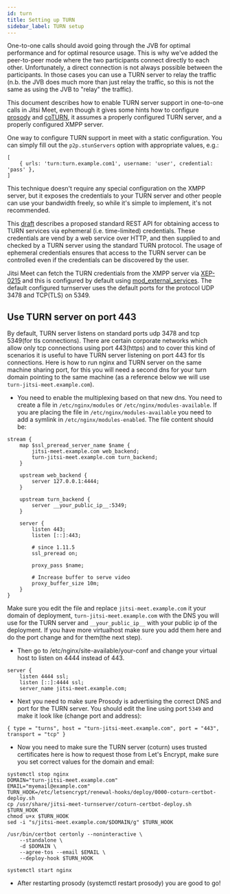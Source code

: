 ```yaml
---
id: turn
title: Setting up TURN
sidebar_label: TURN setup
---
```


One-to-one calls should avoid going through the JVB for optimal performance and for optimal resource usage. This is why we've added the peer-to-peer mode where the two participants connect directly to each other. Unfortunately, a direct connection is not always possible between the participants. In those cases you can use a TURN server to relay the traffic (n.b. the JVB does much more than just relay the traffic, so this is not the same as using the JVB to "relay" the traffic).

This document describes how to enable TURN server support in one-to-one calls in Jitsi Meet, even though it gives some hints how to configure [prosody](https://prosody.im) and [coTURN](https://github.com/coturn/coturn), it assumes a properly configured TURN server, and a properly configured XMPP server.

One way to configure TURN support in meet with a static configuration. You can simply fill out the `p2p.stunServers` option with appropriate values, e.g.:

    [
        { urls: 'turn:turn.example.com1', username: 'user', credential: 'pass' },
    ]

This technique doesn't require any special configuration on the XMPP server, but it exposes the credentials to your TURN server and other people can use your bandwidth freely, so while it's simple to implement, it's not recommended.

This [draft](https://tools.ietf.org/html/draft-uberti-behave-turn-rest-00) describes a proposed standard REST API for obtaining access to TURN services via ephemeral (i.e. time-limited) credentials. These credentials are vend by a web service over HTTP, and then supplied to and checked by a TURN server using the standard TURN protocol. The usage of ephemeral credentials ensures that access to the TURN server can be controlled even if the credentials can be discovered by the user.

Jitsi Meet can fetch the TURN credentials from the XMPP server via [XEP-0215](https://xmpp.org/extensions/xep-0215.html) and this is configured by default using [mod_external_services](https://prosody.im/doc/modules/mod_external_services). The default configured turnserver uses the default ports for the protocol UDP 3478 and TCP(TLS) on 5349.

## Use TURN server on port 443

By default, TURN server listens on standard ports udp 3478 and tcp 5349(for tls connections). 
There are certain corporate networks which allow only tcp connections using port 443(https) and to cover 
this kind of scenarios it is useful to have TURN server listening on port 443 for tls connections.
Here is how to run nginx and TURN server on the same machine sharing port, for this you will need a second
dns for your turn domain pointing to the same machine (as a reference below we will use `turn-jitsi-meet.example.com`).

- You need to enable the multiplexing based on that new dns. You need to create a file in `/etc/nginx/modules` or `/etc/nginx/modules-available`. If you are placing the file in `/etc/nginx/modules-available` you need to add a symlink in `/etc/nginx/modules-enabled`.
The file content should be:
```
stream {
    map $ssl_preread_server_name $name {
        jitsi-meet.example.com web_backend;
        turn-jitsi-meet.example.com turn_backend;
    }

    upstream web_backend {
        server 127.0.0.1:4444;
    }

    upstream turn_backend {
        server __your_public_ip__:5349;
    }

    server {
        listen 443;
        listen [::]:443;

        # since 1.11.5
        ssl_preread on;

        proxy_pass $name;

        # Increase buffer to serve video
        proxy_buffer_size 10m;
    }
}
```
Make sure you edit the file and replace `jitsi-meet.example.com` it your domain of deployment, `turn-jitsi-meet.example.com` with the DNS you will use for the TURN server and `__your_public_ip__` with your public ip of the deployment.
If you have more virtualhost make sure you add them here and do the port change and for them(the next step).

- Then go to /etc/nginx/site-available/your-conf and change your virtual host to listen on 4444 instead of 443.
```
server {
    listen 4444 ssl;
    listen [::]:4444 ssl;
    server_name jitsi-meet.example.com;
```

- Next you need to make sure Prosody is advertising the correct DNS and port for the TURN server. You should edit the line using port `5349` and make it look like (change port and address):
```
{ type = "turns", host = "turn-jitsi-meet.example.com", port = "443", transport = "tcp" }
```
- Now you need to make sure the TURN server (coturn) uses trusted certificates here is how to request those from 
Let's Encrypt, make sure you set correct values for the domain and email:
```
systemctl stop nginx
DOMAIN="turn-jitsi-meet.example.com"
EMAIL="myemail@example.com"
TURN_HOOK=/etc/letsencrypt/renewal-hooks/deploy/0000-coturn-certbot-deploy.sh
cp /usr/share/jitsi-meet-turnserver/coturn-certbot-deploy.sh $TURN_HOOK
chmod u+x $TURN_HOOK
sed -i "s/jitsi-meet.example.com/$DOMAIN/g" $TURN_HOOK

/usr/bin/certbot certonly --noninteractive \
    --standalone \
    -d $DOMAIN \
    --agree-tos --email $EMAIL \
    --deploy-hook $TURN_HOOK

systemctl start nginx
``` 
- After restarting prosody (systemctl restart prosody) you are good to go!
